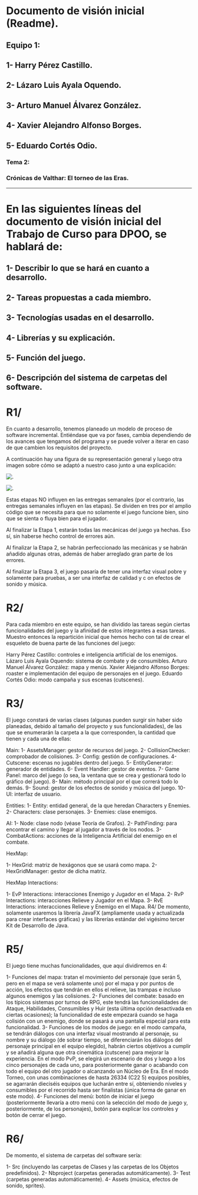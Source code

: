 # Documento de visión inicial (Readme).


## Equipo 1:
## 1- Harry Pérez Castillo.
## 2- Lázaro Luis Ayala Oquendo.
## 3- Arturo Manuel Álvarez González.
## 4- Xavier Alejandro Alfonso Borges.
## 5- Eduardo Cortés Odio.

### Tema 2: 
### Crónicas de Valthar: El torneo de las Eras.

---

# En las siguientes líneas del documento de visión inicial del Trabajo de Curso para DPOO, se hablará de:
## 1- Describir lo que se hará en cuanto a desarrollo.
## 2- Tareas propuestas a cada miembro.
## 3- Tecnologías usadas en el desarrollo.
## 4- Librerías y su explicación.
## 5- Función del juego.
## 6- Descripción del sistema de carpetas del software.




# R1/ 
En cuanto a desarrollo, tenemos planeado un modelo de proceso de software incremental. Entiéndase que va por fases, cambia dependiendo de los avances que tengamos del programa y se puede volver a iterar en caso de que cambien los requisitos del proyecto. 

A continuación hay una figura de su representación general y luego otra imagen sobre cómo se adaptó a nuestro caso junto a una explicación:

![.](https://github.com/user-attachments/assets/53b1a035-4903-43d2-8e75-123009925540)

![.](https://github.com/user-attachments/assets/68cc24f3-a0fe-4c06-adf8-a83b2eebc41b)


Estas etapas NO influyen en las entregas semanales (por el contrario, las entregas semanales influyen en las etapas). Se dividen en tres por el amplio código que se necesita para que no solamente el juego funcione bien, sino que se sienta o fluya bien para el jugador.

Al finalizar la Etapa 1, estarán todas las mecánicas del juego ya hechas. Eso sí, sin haberse hecho control de errores aún.

Al finalizar la Etapa 2, se habrán perfeccionado las mecánicas y se habrán añadido algunas otras, además de haber arreglado gran parte de los errores.

Al finalizar la Etapa 3, el juego pasaría de tener una interfaz visual pobre y solamente para pruebas, a ser una interfaz de calidad y c
on efectos de sonido y música.




# R2/ 

Para cada miembro en este equipo, se han dividido las tareas según ciertas funcionalidades del juego y la afinidad de estos integrantes a esas tareas. Muestro entonces la repartición inicial que hemos hecho con tal de crear el esqueleto de buena parte de las funciones del juego:

Harry Pérez Castillo: controles e inteligencia artificial de los enemigos.
Lázaro Luis Ayala Oquendo: sistema de combate y de consumibles.
Arturo Manuel Álvarez González: mapa y menús.
Xavier Alejandro Alfonso Borges: roaster e implementación del equipo de personajes en el juego.
Eduardo Cortés Odio: modo campaña y sus escenas (cutscenes).


# R3/ 
El juego constará de varias clases (algunas pueden surgir sin haber sido planeadas, debido al tamaño del proyecto y sus funcionalidades), de las que se enumerarán la carpeta a la que corresponden, la cantidad que tienen y cada una de ellas:

Main:
1- AssetsManager: gestor de recursos del juego.
2- CollisionChecker: comprobador de colisiones.
3- Config: gestión de configuraciones.
4- Cutscene: escenas no jugables dentro del juego.
5- EntityGenerator: generador de entidades.
6- Event Handler: gestor de eventos.
7- Game Panel: marco del juego (o sea, la ventana que se crea y gestionará todo lo gráfico del juego).
8- Main: método principal por el que correrá todo lo demás.
9- Sound: gestor de los efectos de sonido y música del juego.
10- UI: interfaz de usuario.


Entities:
1- Entity: entidad general, de la que heredan Characters y Enemies.
2- Characters: clase personajes.
3- Enemies: clase enemigos.

AI:
1- Node: clase nodo (véase Teoría de Grafos).
2- PathFinding: para encontrar el camino y llegar al jugador a través de los nodos.
3- CombatActions: acciones de la Inteligencia Artificial del enemigo en el combate.

HexMap:

1- HexGrid: matriz de hexágonos que se usará como mapa.
2- HexGridManager: gestor de dicha matriz.

HexMap Interactions:

1- EvP Interactions: interacciones Enemigo y Jugador en el Mapa.
2- RvP Interactions: interacciones Relieve y Jugador en el Mapa.
3- RvE Interactions: interacciones Relieve y Enemigo en el Mapa.
R4/ De momento, solamente usaremos la librería JavaFX (ampliamente usada y actualizada para crear interfaces gráficas) y las librerías estándar del vigésimo tercer Kit de Desarrollo de Java. 

# R5/ 

El juego tiene muchas funcionalidades, que aquí dividiremos en 4:

1- Funciones del mapa: tratan el movimiento del personaje (que serán 5, pero en el mapa se verá solamente uno) por el mapa y por puntos de acción, los efectos que tendrán en ellos el relieve, las trampas e incluso algunos enemigos y las colisiones.
2- Funciones del combate: basado en los típicos sistemas por turnos de RPG, este tendrá las funcionalidades de: Ataque, Habilidades, Consumibles y Huir (esta última opción desactivada en ciertas ocasiones); la funcionalidad de este empezará cuando se haga colisión con un enemigo, donde se pasará a una pantalla especial para esta funcionalidad.
3- Funciones de los modos de juego: en el modo campaña, se tendrán diálogos con una interfaz visual mostrando al personaje, su nombre y su diálogo (de sobrar tiempo, se diferenciarán los diálogos del personaje principal en el equipo elegido), habrán ciertos objetivos a cumplir y se añadirá alguna que otra cinemática (cutscene) para mejorar la experiencia. En el modo PvP, se elegirá un escenario de dos y luego a los cinco personajes de cada uno, para posteriormente ganar o acabando con todo el equipo del otro jugador o alcanzando un Núcleo de Era. En el modo Torneo, con unas combinaciones de hasta 26334 (C22 5) equipos posibles, se agarrarán dieciséis equipos que lucharán entre sí, obteniendo niveles y consumibles por el recorrido hasta ser finalistas (única forma de ganar en este modo).
4- Funciones del menú: botón de iniciar el juego (posteriormente llevaría a otro menú con la selección del modo de juego y, posteriormente, de los personajes), botón para explicar los controles y botón de cerrar el juego.


# R6/ 

De momento, el sistema de carpetas del software sería:

1- Src (incluyendo las carpetas de Clases y las carpetas de los Objetos predefinidos).
2- Nbproject (carpetas generadas automáticamente).
3- Test (carpetas generadas automáticamente).
4- Assets (música, efectos de sonido, sprites).

